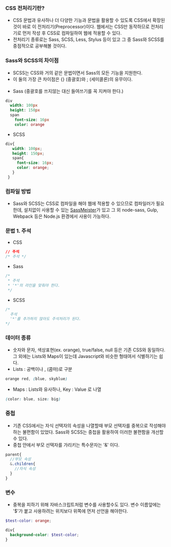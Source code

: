 ### CSS 전처리기란?
- CSS 문법과 유사하나 더 다양한 기능과 문법을 활용할 수 있도록 CSS에서 확장된 것이 바로 이 전처리기(Preprocessor)이다. 웹에서는 CSS만 동작하므로 전처리기로 먼저 작성 후 CSS로 컴파일하여 웹에 적용할 수 있다.
- 전처리기 종류로는 Sass, SCSS, Less, Stylus 등이 있고 그 중 Sass와 SCSS를 중점적으로 공부해볼 것이다.


### Sass와 SCSS의 차이점
- SCSS는 CSS와 거의 같은 문법이면서 Sass의 모든 기능을 지원한다.
- 이 둘의 가장 큰 차이점은 {} (중괄호)와 ; (세미콜론)의 유무이다.<br><br>
- Sass (중괄호를 쓰지않는 대신 들여쓰기를 꼭 지켜야 한다.)
```sass
div
  width: 100px
  height: 150px
  span
    font-size: 16px
    color: orange
```
- SCSS
```scss
div{
   width: 100px;
   height: 150px;
   span{
     font-size: 16px;
     color: orange;
   }
 }
```

### 컴파일 방법
- Sass와 SCSS는 CSS로 컴파일을 해야 웹에 적용할 수 있으므로 컴파일러가 필요한데, 설치없이 사용할 수 있는 [SassMeister](https://www.sassmeister.com/)가 있고 그 외 node-sass, Gulp, Webpack 등은 Node.js 환경에서 사용이 가능하다.

### 문법 1. 주석
- CSS
```css
// 주석
/* 주석 */
```
- Sass
```sass
/*
 * 주석
 * '*'의 라인을 맞춰야 한다.
 */
```
- SCSS
```scss
/*
  주석
  '*'를 추가하지 않아도 주석처리가 된다.
*/
```

### 데이터 종류
- 숫자와 문자, 색상표현(ex. orange), true/false, null 등은 기존 CSS와 동일하다. 그 외에는 Lists와 Maps이 있는데 Javascript와 비슷한 형태여서 식별하기는 쉽다.
- Lists : 공백이나 , (콤마)로 구분
```scss
orange red, (blue, skyblue)
```
- Maps : Lists와 유사하나, Key : Value 로 나열
```scss
(color: blue, size: big)
```

### 중첩
- 기존 CSS에서는 자식 선택자의 속성을 나열할때 부모 선택자를 중복으로 작성해야하는 불편함이 있었다. Sass와 SCSS는 중첩을 활용하여 이러한 불편함을 개선할 수 있다.
- 중첩 안에서 부모 선택자를 가리키는 특수문자는 '&' 이다.
```scss
parent{
  //부모 속성
  &.children{
	//자식 속성
  }
}
```

### 변수
- 중복을 피하기 위해 자바스크립트처럼 변수를 사용할수도 있다. 변수 이름앞에는 '$'가 붙고 사용하려는 위치보다 위쪽에 먼저 선언을 해야한다.
```scss
$test-color: orange;

div{
  background-color: $test-color;
}
```
